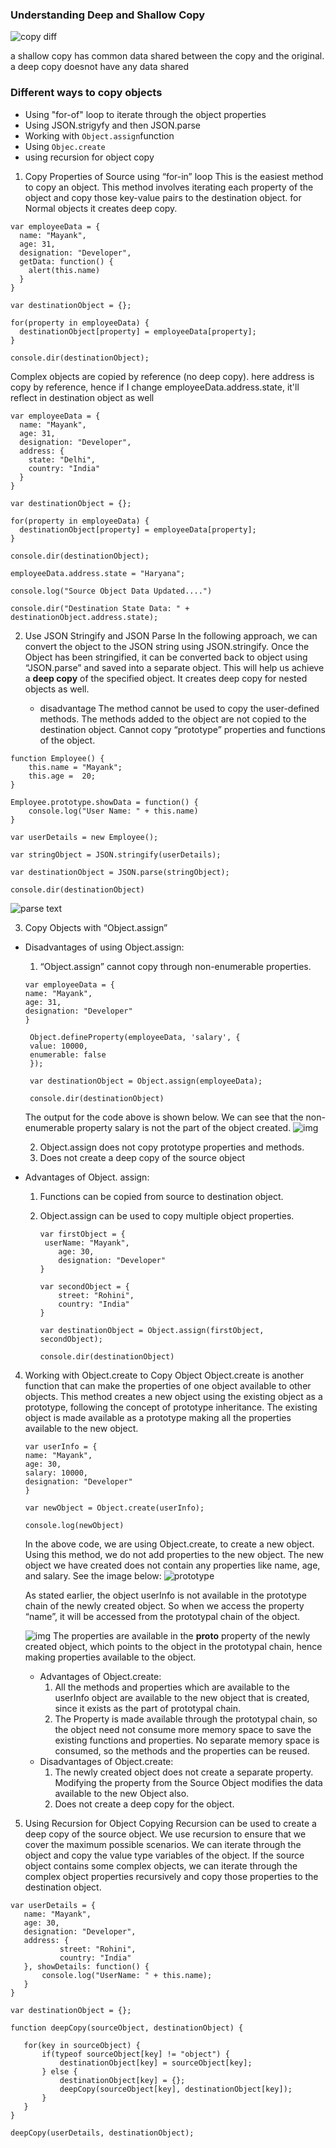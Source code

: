 ### Understanding Deep and Shallow Copy

![copy diff](https://github.com/RahulTinku/Interview-questions/blob/main/JS/Object/img/assign.png)

a shallow copy has common data shared between the copy and the original.
a deep copy doesnot have any data shared

### Different ways to copy objects

- Using "for-of" loop to iterate through the object properties
- Using JSON.strigyfy and then JSON.parse
- Working with `Object.assign`function
- Using `Objec.create`
- using recursion for object copy

1. Copy Properties of Source using “for-in” loop
   This is the easiest method to copy an object. This method involves iterating each property of the object and copy those key-value pairs to the destination object.
   for Normal objects it creates deep copy.

```
var employeeData = {
  name: "Mayank",
  age: 31,
  designation: "Developer",
  getData: function() {
    alert(this.name)
  }
}

var destinationObject = {};

for(property in employeeData) {
  destinationObject[property] = employeeData[property];
}

console.dir(destinationObject);
```

Complex objects are copied by reference (no deep copy).
here address is copy by reference, hence if I change employeeData.address.state, it'll reflect in destination object as well

```
var employeeData = {
  name: "Mayank",
  age: 31,
  designation: "Developer",
  address: {
    state: "Delhi",
    country: "India"
  }
}

var destinationObject = {};

for(property in employeeData) {
  destinationObject[property] = employeeData[property];
}

console.dir(destinationObject);

employeeData.address.state = "Haryana";

console.log("Source Object Data Updated....")

console.dir("Destination State Data: " + destinationObject.address.state);
```

2. Use JSON Stringify and JSON Parse
   In the following approach, we can convert the object to the JSON string using JSON.stringify. Once the Object has been stringified, it can be converted back to object using “JSON.parse” and saved into a separate object. This will help us achieve a <b>deep copy</b> of the specified object. It creates deep copy for nested objects as well.

   - disadvantage
     The method cannot be used to copy the user-defined methods. The methods added to the object are not copied to the destination object.
     Cannot copy “prototype” properties and functions of the object.

```
function Employee() {
    this.name = "Mayank";
    this.age =  20;
}

Employee.prototype.showData = function() {
    console.log("User Name: " + this.name)
}

var userDetails = new Employee();

var stringObject = JSON.stringify(userDetails);

var destinationObject = JSON.parse(stringObject);

console.dir(destinationObject)
```

![parse text](https://github.com/RahulTinku/Interview-questions/blob/main/JS/Object/img/parse.png)

3. Copy Objects with “Object.assign”

- Disadvantages of using Object.assign:

  1. “Object.assign” cannot copy through non-enumerable properties.

  ```
  var employeeData = {
  name: "Mayank",
  age: 31,
  designation: "Developer"
  }

   Object.defineProperty(employeeData, 'salary', {
   value: 10000,
   enumerable: false
   });

   var destinationObject = Object.assign(employeeData);

   console.dir(destinationObject)

  ```

  The output for the code above is shown below. We can see that the non-enumerable property salary is not the part of the object created.
  ![img](https://github.com/RahulTinku/Interview-questions/blob/main/JS/Object/img/assign.png)

  2. Object.assign does not copy prototype properties and methods.
  3. Does not create a deep copy of the source object

- Advantages of Object. assign:

  1.  Functions can be copied from source to destination object.
  2.  Object.assign can be used to copy multiple object properties.

      ```
      var firstObject = {
       userName: "Mayank",
          age: 30,
          designation: "Developer"
      }

      var secondObject = {
          street: "Rohini",
          country: "India"
      }

      var destinationObject = Object.assign(firstObject, secondObject);

      console.dir(destinationObject)
      ```

4.  Working with Object.create to Copy Object
    Object.create is another function that can make the properties of one object available to other objects. This method creates a new object using the existing object as a prototype, following the concept of prototype inheritance. The existing object is made available as a prototype making all the properties available to the new object.

    ```
    var userInfo = {
    name: "Mayank",
    age: 30,
    salary: 10000,
    designation: "Developer"
    }

    var newObject = Object.create(userInfo);

    console.log(newObject)
    ```

    In the above code, we are using Object.create, to create a new object. Using this method, we do not add properties to the new object. The new object we have created does not contain any properties like name, age, and salary. See the image below:
    ![prototype](https://github.com/RahulTinku/Interview-questions/blob/main/JS/Object/img/proto.png)

    As stated earlier, the object userInfo is not available in the prototype chain of the newly created object. So when we access the property “name”, it will be accessed from the prototypal chain of the object.

    ![img](https://github.com/RahulTinku/Interview-questions/blob/main/JS/Object/img/pro.png)
    The properties are available in the **proto** property of the newly created object, which points to the object in the prototypal chain, hence making properties available to the object.

    - Advantages of Object.create:
      1. All the methods and properties which are available to the userInfo object are available to the new object that is created, since it exists as the part of prototypal chain.
      2. The Property is made available through the prototypal chain, so the object need not consume more memory space to save the existing functions and properties. No separate memory space is consumed, so the methods and the properties can be reused.
    - Disadvantages of Object.create:
      1. The newly created object does not create a separate property. Modifying the property from the Source Object modifies the data available to the new Object also.
      2. Does not create a deep copy for the object.

5.  Using Recursion for Object Copying
    Recursion can be used to create a deep copy of the source object. We use recursion to ensure that we cover the maximum possible scenarios. We can iterate through the object and copy the value type variables of the object. If the source object contains some complex objects, we can iterate through the complex object properties recursively and copy those properties to the destination object.

```
var userDetails = {
   name: "Mayank",
   age: 30,
   designation: "Developer",
   address: {
           street: "Rohini",
           country: "India"
   }, showDetails: function() {
       console.log("UserName: " + this.name);
   }
}

var destinationObject = {};

function deepCopy(sourceObject, destinationObject) {

   for(key in sourceObject) {
       if(typeof sourceObject[key] != "object") {
           destinationObject[key] = sourceObject[key];
       } else {
           destinationObject[key] = {};
           deepCopy(sourceObject[key], destinationObject[key]);
       }
   }
}

deepCopy(userDetails, destinationObject);
```
